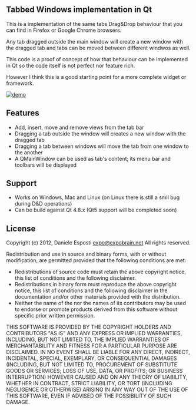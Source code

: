 ## Tabbed Windows implementation in Qt
This is a implementation of the same tabs Drag&Drop behaviour that you can find
in Firefox or Google Chrome browsers.

Any tab dragged outside the main window will create a new window with the
dragged tab and tabs  can be moved between different windwos as well.

This code is a proof of concept of how that behaviour can be implemented in Qt
so the code itself is not perfect nor feature rich.

However I think this is a good starting point for a more complete widget or
framework.

[![demo](http://img.youtube.com/vi/wjV0_3VXtfc/0.jpg)](http://www.youtube.com/watch?v=wjV0_3VXtfc)

## Features
* Add, insert, move and remove views from the tab bar
* Dragging a tab outside the window will creates a new window with the dragged
  tab
* Dragging a tab between windows will move the tab from one window to the
  another
* A QMainWindow can be used as tab's content; its menu bar and toolbars will be
  displayed

## Support
* Works on Windows, Mac and Linux (on Linux there is still a smll bug during
  D&D operations)
* Can be build against Qt 4.8.x (Qt5 support will be completed soon)

## License
Copyright (c) 2012, Daniele Esposti <expo@expobrain.net>
All rights reserved.

Redistribution and use in source and binary forms, with or without
modification, are permitted provided that the following conditions are met:
* Redistributions of source code must retain the above copyright
  notice, this list of conditions and the following disclaimer.
* Redistributions in binary form must reproduce the above copyright
  notice, this list of conditions and the following disclaimer in the
  documentation and/or other materials provided with the distribution.
* Neither the name of the <organization> nor the
  names of its contributors may be used to endorse or promote products
  derived from this software without specific prior written permission.

THIS SOFTWARE IS PROVIDED BY THE COPYRIGHT HOLDERS AND CONTRIBUTORS "AS IS" AND
ANY EXPRESS OR IMPLIED WARRANTIES, INCLUDING, BUT NOT LIMITED TO, THE IMPLIED
WARRANTIES OF MERCHANTABILITY AND FITNESS FOR A PARTICULAR PURPOSE ARE
DISCLAIMED. IN NO EVENT SHALL <COPYRIGHT HOLDER> BE LIABLE FOR ANY
DIRECT, INDIRECT, INCIDENTAL, SPECIAL, EXEMPLARY, OR CONSEQUENTIAL DAMAGES
(INCLUDING, BUT NOT LIMITED TO, PROCUREMENT OF SUBSTITUTE GOODS OR SERVICES;
LOSS OF USE, DATA, OR PROFITS; OR BUSINESS INTERRUPTION) HOWEVER CAUSED AND
ON ANY THEORY OF LIABILITY, WHETHER IN CONTRACT, STRICT LIABILITY, OR TORT
(INCLUDING NEGLIGENCE OR OTHERWISE) ARISING IN ANY WAY OUT OF THE USE OF THIS
SOFTWARE, EVEN IF ADVISED OF THE POSSIBILITY OF SUCH DAMAGE.
